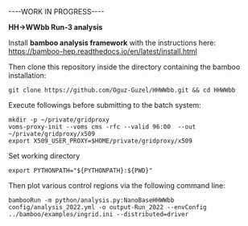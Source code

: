 ----WORK IN PROGRESS----

**HH->WWbb Run-3 analysis**

Install **bamboo analysis framework** with the instructions here: https://bamboo-hep.readthedocs.io/en/latest/install.html

Then clone this repository inside the directory containing the bamboo installation:

```
git clone https://github.com/Oguz-Guzel/HHWWbb.git && cd HHWWbb
```

Execute followings before submitting to the batch system:

```
mkdir -p ~/private/gridproxy
voms-proxy-init --voms cms -rfc --valid 96:00  --out ~/private/gridproxy/x509
export X509_USER_PROXY=$HOME/private/gridproxy/x509
```

Set working directory
```
export PYTHONPATH="${PYTHONPATH}:${PWD}"
```
Then plot various control regions via the following command line:

```
bambooRun -m python/analysis.py:NanoBaseHHWWbb config/analysis_2022.yml -o output-Run_2022 --envConfig ../bamboo/examples/ingrid.ini --distributed=driver
```

